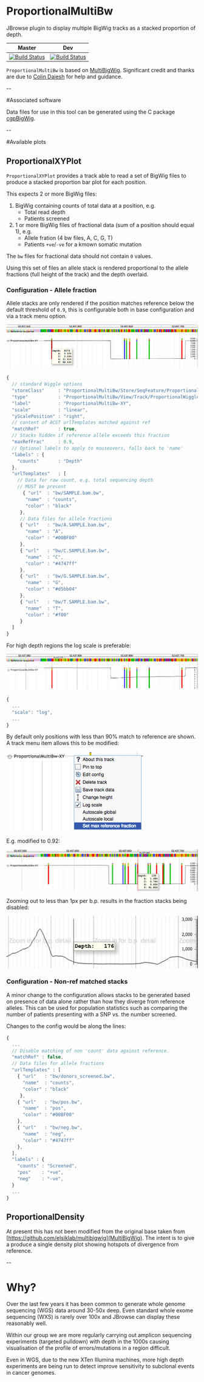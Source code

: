 # ProportionalMultiBw
JBrowse plugin to display multiple BigWig tracks as a stacked proportion of depth.

| Master | Dev |
|---|---|
| [![Build Status](https://travis-ci.org/cancerit/proportionalmultibw.svg?branch=master)](https://travis-ci.org/cancerit/proportionalmultibw) |  [![Build Status](https://travis-ci.org/cancerit/proportionalmultibw.svg?branch=develop)](https://travis-ci.org/cancerit/proportionalmultibw) |

`ProportionalMultiBw` is based on [MultiBigWig](https://github.com/elsiklab/multibigwig).  Significant credit and thanks are due to [Colin Daiesh](https://github.com/cmdcolin) for help and guidance.

--

#Associated software

Data files for use in this tool can be generated using the C package [cgpBigWig](https://github.com/cancerit/cgpBigWig).

--

#Available plots

## ProportionalXYPlot

`ProportionalXYPlot` provides a track able to read a set of BigWig files to produce a stacked proportion bar plot for each position.

This expects 2 or more BigWig files:

1. BigWig containing counts of total data at a position, e.g.
    * Total read depth
    * Patients screened
2. 1 or more BigWig files of fractional data (sum of a position should equal 1), e.g.
    * Allele fration (4 bw files, A, C, G, T)
    * Patients `+ve`/`-ve` for a kmown somatic mutation


The `bw` files for fractional data should not contain `0` values.

Using this set of files an allele stack is rendered proportional to the allele fractions (full height of the track) and the depth overlaid.



### Configuration - Allele fraction

Allele stacks are only rendered if the position matches reference below the default threshold of `0.9`, this is configurable both in base configuration and via a track menu option.

![ProportionalXYPlot native scale](img/XY.png)

```js
{
  // standard Wiggle options
  "storeClass"     : "ProportionalMultiBw/Store/SeqFeature/ProportionalMultiBw",
  "type"           : "ProportionalMultiBw/View/Track/ProportionalWiggle/ProportionalXYPlot",
  "label"          : "ProportionalMultiBw-XY",
  "scale"          : "linear",
  "yScalePosition" : "right",
  // content of ACGT urlTemplates matched against ref
  "matchRef"       : true,
  // Stacks hidden if reference allele exceeds this fraction
  "maxRefFrac"     : 0.9,
  // Optional labels to apply to mouseovers, falls back to 'name'
  "labels" : {
    "counts"       : "Depth"
  },
  "urlTemplates"   : [
    // Data for raw count, e.g. total sequencing depth
    // MUST be present
  	  { "url"  : "bw/SAMPLE.bam.bw",
       "name"  : "counts",
       "color" : "black"
     },
     // Data files for allele fractions
     { "url"   : "bw/A.SAMPLE.bam.bw",
       "name"  : "A",
       "color" : "#00BF00"
     },
     { "url"   : "bw/C.SAMPLE.bam.bw",
       "name"  : "C",
       "color" : "#4747ff"
     },
     { "url"   : "bw/G.SAMPLE.bam.bw",
       "name"  : "G",
       "color" : "#d5bb04"
     },
     { "url"   : "bw/T.SAMPLE.bam.bw",
       "name"  : "T",
       "color" : "#f00"
     }
  ]
}
```

For high depth regions the log scale is preferable:

![ProportionalXYPlot log scale](img/log.png)

```js
{
  ...
  "scale": "log",
  ...
}
```
By default only positions with less than 90% match to reference are shown.  A track menu item allows this to be modified:

![ProportionalXYPlot max fraction dialoge](img/maxFrac.png)

E.g. modified to 0.92:

![ProportionalXYPlot max fraction 0.92](img/maxFrac92pct.png)

Zooming out to less than 1px per b.p. results in the fraction stacks being disabled:

![ProportionalXYPlot less than 1 px per b.p.](img/lt1pxPerBp.png)

### Configuration - Non-ref matched stacks

A minor change to the configuration allows stacks to be generated based on presence of data alone rather than how they diverge from reference alleles.  This can be used for population statistics such as comparing the number of patients presenting with a SNP vs. the number screened.

Changes to the config would be along the lines:

```js
{
  ...
  // Disable matching of non 'count' data against reference.
  "matchRef" : false,
  // Data files for allele fractions
  "urlTemplates" : [
    { "url"   : "bw/donors_screened.bw",
      "name"  : "counts",
      "color" : "black"
  	 },
    { "url"   : "bw/pos.bw",
      "name"  : "pos",
      "color" : "#00BF00"
    },
    { "url"   : "bw/neg.bw",
      "name"  : "neg",
      "color" : "#4747ff"
    },
  ],
  "labels" : {
    "counts" : "Screened",
    "pos"    : "+ve",
    "neg"    : "-ve",
  }
  ...
}
```

## ProportionalDensity

At present this has not been modified from the original base taken from [https://github.com/elsiklab/multibigwig](MultiBigWig).  The intent is to give a produce a single density plot showing hotspots of divergence from reference.

--

# Why?
Over the last few years it has been common to generate whole genome sequencing (WGS) data
around 30-50x deep.  Even standard whole exome sequencing (WXS) is rarely over 100x and
JBrowse can display these reasonably well.

Within our group we are more regularly carrying out amplicon sequencing experiments (targeted pulldown)
with depth in the 1000s causing visualisation of the profile of errors/mutations in a region difficult.

Even in WGS, due to the new XTen Illumina machines, more high depth experiments are being run to detect
improve sensitivity to subclonal events in cancer genomes.

